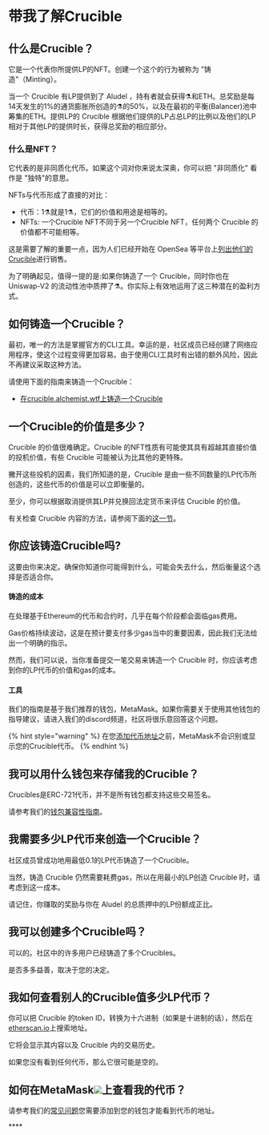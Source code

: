 # 带我了解Crucible

## 什么是Crucible？

它是一个代表你所提供LP的NFT。创建一个这个的行为被称为 "铸造"（Minting）。

当一个 Crucible 有LP提供到了 Aludel ，持有者就会获得⚗️和ETH。总奖励是每14天发生的1%的通货膨胀所创造的⚗️的50%，以及在最初的平衡\(Balancer\)池中筹集的ETH。提供LP的 Crucible 根据他们提供的LP占总LP的比例以及他们的LP相对于其他LP的提供时长，获得总奖励的相应部分。

### 什么是NFT？

它代表的是非同质化代币。如果这个词对你来说太深奥，你可以把 "非同质化" 看作是 "独特"的意思。

NFTs与代币形成了直接的对比：

* 代币：1⚗️就是1⚗️，它们的价值和用途是相等的。
* NFTs: 一个Crucible NFT不同于另一个Crucible NFT，任何两个 Crucible 的价值都不可能相等。

这是需要了解的重要一点，因为人们已经开始在 OpenSea 等平台上[列出他们的Crucible](https://opensea.io/assets/0x54e0395cfb4f39bef66dbcd5bd93cca4e9273d56/620479970925497750675476517677400441094103376596)进行销售。

为了明确起见，值得一提的是:如果你铸造了一个 Crucible，同时你也在 Uniswap-V2 的流动性池中质押了⚗️。你实际上有效地运用了这三种潜在的盈利方式。

## 如何铸造一个Crucible？

最初，唯一的方法是掌握官方的CLI工具。幸运的是，社区成员已经创建了网络应用程序，使这个过程变得更加容易。由于使用CLI工具时有出错的额外风险，因此不再建议采取这种方法。

请使用下面的指南来铸造一个Crucible：

* [在crucible.alchemist.wtf上铸造一个Crucible](guides-crucible.alchemist.wtf/#contents)

## 一个Crucible的价值是多少？

Crucible 的价值很难确定。Crucible 的NFT性质有可能使其具有超越其直接价值的投机价值，有些 Crucible 可能被认为比其他的更特殊。

撇开这些投机的因素，我们所知道的是，Crucible 是由一些不同数量的LP代币所创造的，这些代币的价值是可以立即衡量的。

至少，你可以根据取消提供其LP并兑换回法定货币来评估 Crucible 的价值。

有关检查 Crucible 内容的方法，请参阅下面的[这一节](teach-me-about-crucibles.md#wo-ru-he-cha-kan-bie-ren-de-gan-guo-zhi-duo-shao-lp-dai-bi)。

## 你应该铸造Crucible吗?

这要由你来决定。确保你知道你可能得到什么，可能会失去什么，然后衡量这个选择是否适合你。

#### 铸造的成本

在处理基于Ethereum的代币和合约时，几乎在每个阶段都会面临gas费用。

Gas价格持续波动，这是在预计要支付多少gas当中的重要因素，因此我们无法给出一个明确的指示。

然而，我们可以说，当你准备提交一笔交易来铸造一个 Crucible 时，你应该考虑到你的LP代币的价值和gas的成本。

#### 工具

我们的指南是基于我们推荐的钱包，MetaMask。如果你需要关于使用其他钱包的指导建议，请进入我们的discord频道，社区将很乐意回答这个问题。

{% hint style="warning" %}
在您[添加代币地址](faq.md#wei-shen-me-wo-de-qian-bao-li-kan-bu-dao-wo-de-mist)之前，MetaMask不会识别或显示您的Crucible代币。
{% endhint %}

## 我可以用什么钱包来存储我的Crucible？

Crucibles是ERC-721代币，并不是所有钱包都支持这些交易签名。

请参考我们的[钱包兼容性指南](wallet-compatibility.md)。

## 我需要多少LP代币来创造一个Crucible？

社区成员曾成功地用最低0.1的LP代币铸造了一个Crucible。

当然，铸造 Crucible 仍然需要耗费gas，所以在用最小的LP创造 Crucible 时，请考虑到这一成本。

请记住，你赚取的奖励与你在 Aludel 的总质押中的LP份额成正比。

## 我可以创建多个Crucible吗？

可以的。社区中的许多用户已经铸造了多个Crucibles。

是否多多益善，取决于您的决定。

## 我如何查看别人的Crucible值多少LP代币？

你可以把 Crucible 的token ID，转换为十六进制（如果是十进制的话），然后在[etherscan.io](https://etherscan.io)上搜索地址。

它将会显示其内容以及 Crucible 内的交易历史。

如果您没有看到任何代币，那么它很可能是空的。

## 如何在MetaMask![](../.gitbook/assets/metamask-fox.svg)上查看我的代币？

请参考我们的[常见问题](faq.md#wei-shen-me-wo-de-qian-bao-li-kan-bu-dao-wo-de-lp)您需要添加到您的钱包才能看到代币的地址。

\*\*\*\*

